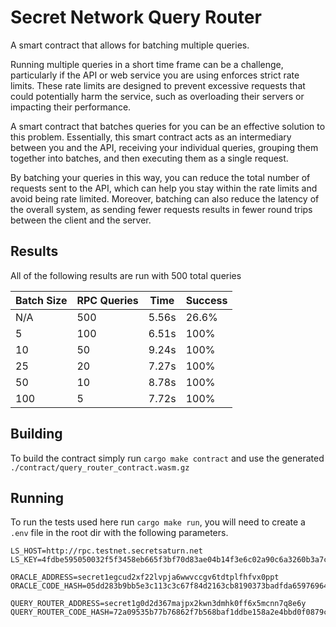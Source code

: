 # Secret Network Query Router
A smart contract that allows for batching multiple queries.

Running multiple queries in a short time frame can be a challenge, particularly if the API or web service you are using enforces strict rate limits. These rate limits are designed to prevent excessive requests that could potentially harm the service, such as overloading their servers or impacting their performance.

A smart contract that batches queries for you can be an effective solution to this problem. Essentially, this smart contract acts as an intermediary between you and the API, receiving your individual queries, grouping them together into batches, and then executing them as a single request.

By batching your queries in this way, you can reduce the total number of requests sent to the API, which can help you stay within the rate limits and avoid being rate limited. Moreover, batching can also reduce the latency of the overall system, as sending fewer requests results in fewer round trips between the client and the server.

## Results
All of the following results are run with 500 total queries

| Batch Size | RPC Queries | Time  | Success |
|------------|-------------|-------|---------|
| N/A        | 500         | 5.56s | 26.6%   |
| 5          | 100         | 6.51s | 100%    |
| 10         | 50          | 9.24s | 100%    |
| 25         | 20          | 7.27s | 100%    |
| 50         | 10          | 8.78s | 100%    |
| 100        | 5           | 7.72s | 100%    |


## Building
To build the contract simply run `cargo make contract` and use the generated `./contract/query_router_contract.wasm.gz`

## Running
To run the tests used here run `cargo make run`, you will need to create a `.env` file in the root dir with the following parameters.
```dotenv
LS_HOST=http://rpc.testnet.secretsaturn.net
LS_KEY=4fdbe595050032f5f3458eb665f3bf70d83ae04b14f3e6c02a90c6a3260b3a7c

ORACLE_ADDRESS=secret1egcud2xf22lvpja6wwvccgv6tdtplfhfvx0ppt
ORACLE_CODE_HASH=05dd283b9bb5e3c113c3c67f84d2163cb8190373badfda65976964c05e95d6f3

QUERY_ROUTER_ADDRESS=secret1g0d2d367majpx2kwn3dmhk0ff6x5mcnn7q8e6y
QUERY_ROUTER_CODE_HASH=72a09535b77b76862f7b568baf1ddbe158a2e4bbd0f0879c69ada9b398e31c1f
```

